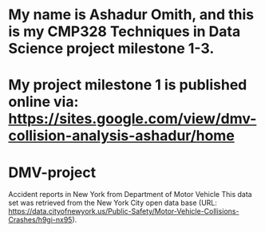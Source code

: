 # My name is Ashadur Omith, and this is my CMP328 Techniques in Data Science project milestone 1-3.
# My project milestone 1 is published online via: https://sites.google.com/view/dmv-collision-analysis-ashadur/home

# DMV-project
 

Accident reports in New York from Department of Motor Vehicle
This data set was retrieved from the New York City open data base (URL: https://data.cityofnewyork.us/Public-Safety/Motor-Vehicle-Collisions-Crashes/h9gi-nx95).

